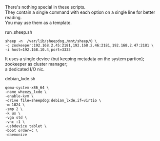 There's nothing special in these scripts.  
They contain a single command with each option on a single line for better reading.  
You may use them as a template.

run_sheep.sh

    sheep -n  /var/lib/sheepdog,/mnt/sheep/0 \
    -c zookeeper:192.168.2.45:2181,192.168.2.46:2181,192.168.2.47:2181 \
    -i host=192.168.10.4,port=3333

It uses a single device (but keeping metadata on the system partion);  
zookeeper as cluster manager;  
a dedicated I/O nic.  


debian_lxde.sh

    qemu-system-x86_64 \
    -name wheezy_lxde \
    -enable-kvm \
    -drive file=sheepdog:debian_lxde,if=virtio \
    -m 1024 \
    -smp 2 \
    -k us \
    -vga std \
    -vnc :1 \
    -usbdevice tablet \
    -boot order=c \
    -daemonize
